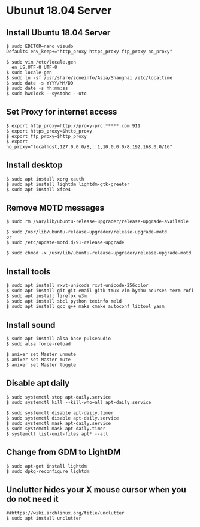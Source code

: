 Ubunut 18.04 Server
===================

## Install Ubuntu 18.04 Server

    $ sudo EDITOR=nano visudo
    Defaults env_keep+="http_proxy https_proxy ftp_proxy no_proxy"

    $ sudo vim /etc/locale.gen
      en_US.UTF-8 UTF-8
    $ sudo locale-gen
    $ sudo ln -sf /usr/share/zoneinfo/Asia/Shanghai /etc/localtime
    $ sudo date -s YYYY/MM/DD
    $ sudo date -s hh:mm:ss
    $ sudo hwclock --systohc --utc

## Set Proxy for internet access

    $ export http_proxy=http://proxy-prc.*****.com:911
    $ export https_proxy=$http_proxy
    $ export ftp_proxy=$http_proxy
    $ export no_proxy="localhost,127.0.0.0/8,::1,10.0.0.0/8,192.168.0.0/16"

## Install desktop

    $ sudo apt install xorg xauth
    $ sudo apt install lightdm lightdm-gtk-greeter
    $ sudo apt install xfce4

## Remove MOTD messages

    $ sudo rm /var/lib/ubuntu-release-upgrader/release-upgrade-available

    $ sudo /usr/lib/ubuntu-release-upgrader/release-upgrade-motd
    or
    $ sudo /etc/update-motd.d/91-release-upgrade

    $ sudo chmod -x /usr/lib/ubuntu-release-upgrader/release-upgrade-motd

## Install tools

    $ sudo apt install rxvt-unicode rxvt-unicode-256color
    $ sudo apt install git git-email gitk tmux vim byobu ncurses-term rofi
    $ sudo apt install firefox w3m
    $ sudo apt install sbcl python texinfo meld
    $ sudo apt install gcc g++ make cmake autoconf libtool yasm

## Install sound

    $ sudo apt install alsa-base pulseaudio
    $ sudo alsa force-reload

    $ amixer set Master unmute
    $ amixer set Master mute
    $ amixer set Master toggle

## Disable apt daily

    $ sudo systemctl stop apt-daily.service
    $ sudo systemctl kill --kill-who=all apt-daily.service

    $ sudo systemctl disable apt-daily.timer
    $ sudo systemctl disable apt-daily.service
    $ sudo systemctl mask apt-daily.service
    $ sudo systemctl mask apt-daily.timer
    $ systemctl list-unit-files apt* --all

## Change from GDM to LightDM

    $ sudo apt-get install lightdm
    $ sudo dpkg-reconfigure lightdm

## Unclutter hides your X mouse cursor when you do not need it

    ##https://wiki.archlinux.org/title/unclutter
    $ sudo apt install unclutter
